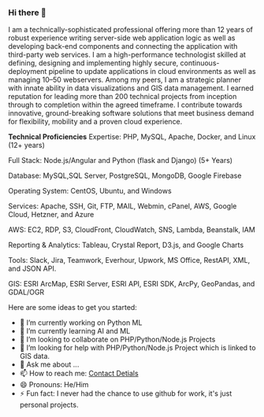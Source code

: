 ### Hi there 👋

I am a technically-sophisticated professional offering more than 12 years of robust experience writing server-side web application logic as well as developing back-end components and connecting the application with third-party web services. I am a high-performance technologist skilled at defining, designing and implementing highly secure, continuous-deployment pipeline to update applications in cloud environments as well as managing 10–50 webservers. Among my peers, I am a strategic planner with innate ability in data visualizations and GIS data management. I earned reputation for leading more than 200 technical projects from inception through to completion within the agreed timeframe. I contribute towards innovative, ground-breaking software solutions that meet business demand for flexibility, mobility and a proven cloud experience.

**Technical Proficiencies**
Expertise: PHP, MySQL, Apache, Docker, and Linux (12+ years)

Full Stack: Node.js/Angular and Python (flask and Django) (5+ Years)

Database: MySQL,SQL Server, PostgreSQL, MongoDB, Google Firebase

Operating System: CentOS, Ubuntu, and Windows

Services: Apache, SSH, Git, FTP, MAIL, Webmin, cPanel, AWS, Google Cloud, Hetzner, and Azure

AWS: EC2, RDP, S3, CloudFront, CloudWatch, SNS, Lambda, Beanstalk, IAM

Reporting & Analytics: Tableau, Crystal Report, D3.js, and Google Charts

Tools: Slack, Jira, Teamwork, Everhour, Upwork, MS Office, RestAPI, XML, and JSON API.

GIS: ESRI ArcMap, ESRI Server, ESRI API, ESRI SDK, ArcPy, GeoPandas, and GDAL/OGR

Here are some ideas to get you started:

- 🔭 I’m currently working on Python ML
- 🌱 I’m currently learning AI and ML
- 👯 I’m looking to collaborate on PHP/Python/Node.js Projects
- 🤔 I’m looking for help with PHP/Python/Node.js Project which is linked to GIS data.
- 💬 Ask me about ...
- 📫 How to reach me: [Contact Detials](https://nasersobhan.com/contact-me-for-hiring)
- 😄 Pronouns: He/Him
- ⚡ Fun fact: I never had the chance to use github for work, it's just personal projects.

